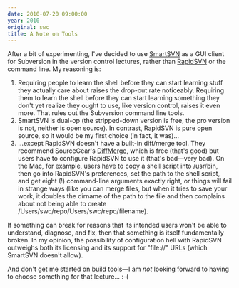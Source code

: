 ```yaml
---
date: 2010-07-20 09:00:00
year: 2010
original: swc
title: A Note on Tools
---
```

<p>After a bit of experimenting, I've decided to use <a href="http://www.syntevo.com/smartsvn/index.html">SmartSVN</a> as a GUI client for Subversion in the version control lectures, rather than <a href="http://rapidsvn.tigris.org/">RapidSVN</a> or the command line. My reasoning is:</p>
<ol>
<li>Requiring people to learn the shell before they can start learning stuff they actually care about raises the drop-out rate noticeably. Requiring them to learn the shell before they can start learning something they don't yet realize they ought to use, like version control, raises it even more. That rules out the Subversion command line tools.</li>
<li>SmartSVN is dual-op (the stripped-down version is free, the pro version is not, neither is open source). In contrast, RapidSVN is pure open source, so it would be my first choice (in fact, it was)...</li>
<li>...except RapidSVN doesn't have a built-in diff/merge tool. They recommend SourceGear's <a href="http://www.sourcegear.com/diffmerge/">DiffMerge</a>, which is free (that's good) but users have to configure RapidSVN to use it (that's bad&mdash;very bad). On the Mac, for example, users have to copy a shell script into /usr/bin, then go into RapidSVN's preferences, set the path to the shell script, and get eight (!) command-line arguments exactly right, or things will fail in strange ways (like you can merge files, but when it tries to save your work, it doubles the dirname of the path to the file and then complains about not being able to create /Users/swc/repo/Users/swc/repo/filename).</li>
</ol>
<p>If something can break for reasons that its intended users won't be able to understand, diagnose, and fix, then that something is itself fundamentally broken. In my opinion, the possibility of configuration hell with RapidSVN outweighs both its licensing and its support for "file://" URLs (which SmartSVN doesn't allow).</p>
<p>And don't get me started on build tools&mdash;I am <em>not</em> looking forward to having to choose something for that lecture... :-(</p>

